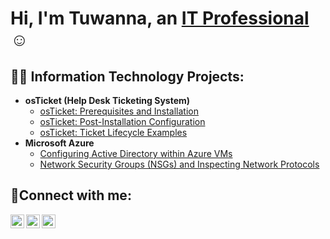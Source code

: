 <h1>Hi, I'm Tuwanna, an <a href="https://www.linkedin.com/in/tuwannabwhittle/)">IT Professional</a>☺</h1>

<h2>👨‍💻 Information Technology Projects:</h2>

- <b>osTicket (Help Desk Ticketing System)</b>
  - [osTicket: Prerequisites and Installation](https://github.com/tuwannawhittle/osticket-prereqs/)
  - [osTicket: Post-Installation Configuration](https://github.com/tuwannawhittle/post-install-config)
  - [osTicket: Ticket Lifecycle Examples](https://github.com/tuwannawhittle/ticket-lifecycle)
- <b>Microsoft Azure</b>
  - [Configuring Active Directory within Azure VMs](https://github.com/joshmadakoredmonds/configure-ad)
  - [Network Security Groups (NSGs) and Inspecting Network Protocols](https://github.com/joshmadakoredmonds/azure-network-protocols)

<h2>🤳Connect with me:</h2>

[<img align="left" alt="Tuwanna | Twitter" width="22px" src="https://cdn.jsdelivr.net/npm/simple-icons@v3/icons/twitter.svg" />][twitter]
[<img align="left" alt="Tuwanna | LinkedIn" width="22px" src="https://cdn.jsdelivr.net/npm/simple-icons@v3/icons/linkedin.svg" />][linkedin]
[<img align="left" alt="Tuwanna | Instagram" width="22px" src="https://cdn.jsdelivr.net/npm/simple-icons@v3/icons/instagram.svg" />][instagram]

[twitter]: https://twitter.com/TuwannaWhittle
[instagram]: https://www.instagram.com/tuwannawhittle
[linkedin]: https://www.linkedin.com/in/tuwannabwhittle
